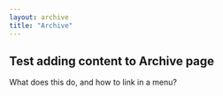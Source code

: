 ```yaml
---
layout: archive
title: "Archive"
---
```

## Test adding content to Archive page
What does this do, and how to link in a menu?
